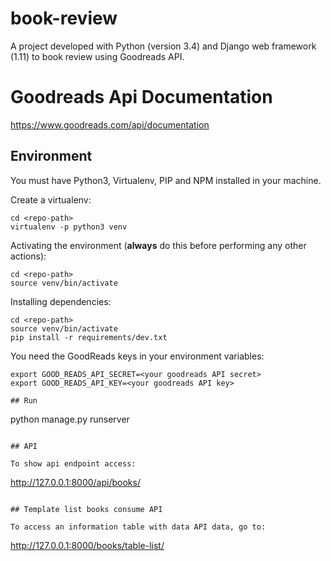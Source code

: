 # book-review
A project developed with Python (version 3.4) and Django web framework (1.11) to book review using Goodreads API.


# Goodreads Api Documentation
https://www.goodreads.com/api/documentation



## Environment

You must have Python3, Virtualenv, PIP and NPM installed in your machine.  

Create a virtualenv:
```
cd <repo-path>
virtualenv -p python3 venv
```

Activating the environment (**always** do this before performing any other actions):  
```
cd <repo-path>
source venv/bin/activate
```

Installing dependencies:  
```
cd <repo-path>
source venv/bin/activate
pip install -r requirements/dev.txt
```

You need the GoodReads keys in your environment variables:
```
export GOOD_READS_API_SECRET=<your goodreads API secret>
export GOOD_READS_API_KEY=<your goodreads API key>

## Run

```
python manage.py runserver
```

## API

To show api endpoint access:
```
http://127.0.0.1:8000/api/books/
```

## Template list books consume API

To access an information table with data API data, go to:
```
http://127.0.0.1:8000/books/table-list/
```
